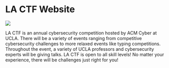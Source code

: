 # LA CTF Website

![](https://user-images.githubusercontent.com/67720812/199395061-226a6a48-a16d-43e7-a05c-8bb15db4403c.gif)

LA CTF is an annual cybersecurity competition hosted by ACM Cyber at UCLA. There will be a variety of events ranging from competitive cybersecurity challenges to more relaxed events like typing competitions. Throughout the event, a variety of UCLA professors and cybersecurity experts will be giving talks. LA CTF is open to all skill levels! No matter your experience, there will be challenges just right for you! 
